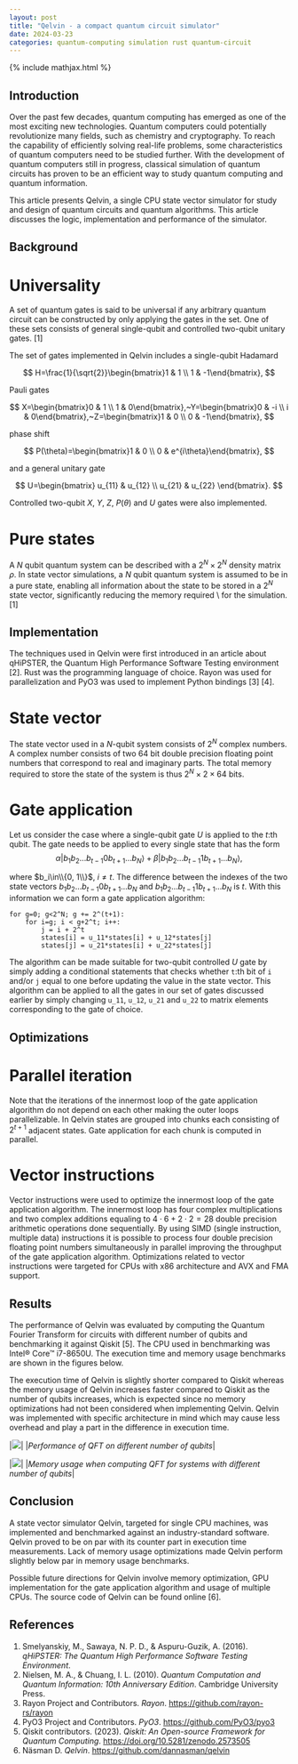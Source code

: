 ```yaml
---
layout: post
title: "Qelvin - a compact quantum circuit simulator"
date: 2024-03-23
categories: quantum-computing simulation rust quantum-circuit
---
```


{% include mathjax.html %}

## Introduction

Over the past few decades, quantum computing has emerged as one of the most exciting new technologies. Quantum computers could potentially revolutionize many fields, such as chemistry and cryptography. To reach the capability of efficiently solving real-life problems, some characteristics of quantum computers need to be studied further. With the development of quantum computers still in progress, classical simulation of quantum circuits has proven to be an efficient way to study quantum computing and quantum information.

This article presents Qelvin, a single CPU state vector simulator for study and design of quantum circuits and quantum algorithms. This article discusses the logic, implementation and performance of the simulator.

## Background

# Universality

A set of quantum gates is said to be universal if any arbitrary quantum circuit can be constructed by only applying the gates in the set. One of these sets consists of general single-qubit and controlled two-qubit unitary gates. [1]

The set of gates implemented in Qelvin includes a single-qubit Hadamard

$$
H=\frac{1}{\sqrt{2}}\begin{bmatrix}1 & 1 \\ 1 & -1\end{bmatrix},
$$

Pauli gates

$$
X=\begin{bmatrix}0 & 1 \\ 1 & 0\end{bmatrix},~Y=\begin{bmatrix}0 & -i \\ i & 0\end{bmatrix},~Z=\begin{bmatrix}1 & 0 \\ 0 & -1\end{bmatrix},
$$

phase shift

$$
P(\theta)=\begin{bmatrix}1 & 0 \\ 0 & e^{i\theta}\end{bmatrix},
$$

and a general unitary gate

$$
U=\begin{bmatrix} u_{11} & u_{12} \\ u_{21} & u_{22} \end{bmatrix}.
$$

Controlled two-qubit $X$, $Y$, $Z$, $P(\theta)$ and $U$ gates were also implemented.

# Pure states
A $N$ qubit quantum system can be described with a $2^N\times2^N$ density matrix $\rho$. In state vector simulations, a $N$ qubit quantum system is assumed to be in a pure state, enabling all information about the state to be stored in a $2^N$ state vector, significantly reducing the memory required \\
for the simulation. [1]

## Implementation

The techniques used in Qelvin were first introduced in an article about qHiPSTER, the Quantum High Performance Software Testing environment [2]. Rust was the programming language of choice. Rayon was used for parallelization and PyO3 was used to implement Python bindings [3] [4].

# State vector

The state vector used in a $N$-qubit system consists of $2^N$ complex numbers. A complex number consists of two $64$ bit double precision floating point numbers that correspond to real and imaginary parts. The total memory required to store the state of the system is thus $2^N\times2\times64$ bits.

# Gate application

Let us consider the case where a single-qubit gate $U$ is applied to the $t$:th qubit. The gate needs to be applied to every single state that has the form
$$
\alpha|b_1b_2...b_{t-1}0b_{t+1}...b_{N}\rangle+\beta|b_1b_2...b_{t-1}1b_{t+1}...b_{N}\rangle,
$$

where $b_i\in\\{0, 1\\}$, $i\neq t$. The difference between the indexes of the two state vectors $b_1b_2...b_{t-1}0b_{t+1}...b_{N}$ and $b_1b_2...b_{t-1}1b_{t+1}...b_{N}$ is $t$. With this information we can form a gate application algorithm:

```
for g=0; g<2^N; g += 2^(t+1):
    for i=g; i < g+2^t; i++:
        j = i + 2^t
        states[i] = u_11*states[i] + u_12*states[j]
        states[j] = u_21*states[i] + u_22*states[j]
```
The algorithm can be made suitable for two-qubit controlled $U$ gate by simply adding a conditional statements that checks whether `t`:th bit of `i` and/or `j` equal to one before updating the value in the state vector. This algorithm can be applied to all the  gates in our set of gates discussed earlier by simply changing `u_11`, `u_12`, `u_21` and `u_22` to matrix elements corresponding to the gate of choice.

## Optimizations

# Parallel iteration

Note that the iterations of the innermost loop of the gate application algorithm do not depend on each other making the outer loops parallelizable. In Qelvin states are grouped into chunks each consisting of $2^{t+1}$ adjacent states. Gate application for each chunk is computed in parallel.

# Vector instructions

Vector instructions were used to optimize the innermost loop of the gate application algorithm. The innermost loop has four complex multiplications and two complex additions equaling to $4\cdot6+2\cdot2=28$ double precision arithmetic operations done sequentially. By using SIMD (single instruction, multiple data) instructions it is possible to process four double precision floating point numbers simultaneously in parallel improving the throughput of the gate application algorithm. Optimizations related to vector instructions were targeted for CPUs with x86 architecture and AVX and FMA support.

## Results

The performance of Qelvin was evaluated by computing the Quantum Fourier Transform for circuits with different number of qubits and benchmarking it against Qiskit [5]. The CPU used in benchmarking was Intel® Core™ i7-8650U. The execution time and memory usage benchmarks are shown in the figures below.

The execution time of Qelvin is slightly shorter compared to Qiskit whereas the memory usage of Qelvin increases faster compared to Qiskit as the number of qubits increases, which is expected since no memory optimizations had not been considered when implementing Qelvin. Qelvin was implemented with specific architecture in mind which may cause less overhead and play a part in the difference in execution time.

|![](/assets/qelvin_qft_benchmark.png)|
|*Performance of QFT on different number of qubits*|

|![](/assets/qelvin_qft_mem_usage.png)|
|*Memory usage when computing QFT for systems with different  number of qubits*|

## Conclusion

A state vector simulator Qelvin, targeted for single CPU machines, was implemented and benchmarked against an industry-standard software. Qelvin proved to be on par with its counter part in execution time measurements. Lack of memory usage optimizations made Qelvin perform slightly below par in memory usage benchmarks.

Possible future directions for Qelvin involve memory optimization, GPU implementation for the gate application algorithm and usage of multiple CPUs. The source code of Qelvin can be found
online [6].

## References

1. Smelyanskiy, M., Sawaya, N. P. D., & Aspuru-Guzik, A. (2016). *qHiPSTER: The Quantum High Performance Software Testing Environment*.
2. Nielsen, M. A., & Chuang, I. L. (2010). *Quantum Computation and Quantum Information: 10th Anniversary Edition*. Cambridge University Press.
3. Rayon Project and Contributors. *Rayon*. https://github.com/rayon-rs/rayon
4. PyO3 Project and Contributors. *PyO3*. https://github.com/PyO3/pyo3
5. Qiskit contributors. (2023). *Qiskit: An Open-source Framework for Quantum Computing*. https://doi.org/10.5281/zenodo.2573505
6. Näsman D. *Qelvin*. https://github.com/dannasman/qelvin


